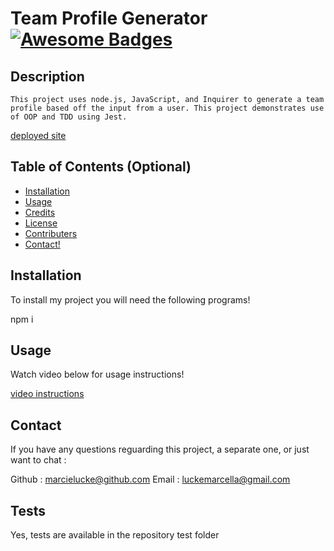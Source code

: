 # Team Profile Generator   [![Awesome Badges](https://img.shields.io/badge/badges-awesome-green.svg)](https://github.com/Naereen/badges)


## Description

    This project uses node.js, JavaScript, and Inquirer to generate a team profile based off the input from a user. This project demonstrates use of OOP and TDD using Jest.

[deployed site](https://marcielucke.github.io/team-profile-generator/)
    


## Table of Contents (Optional)



- [Installation](#installation)
- [Usage](#usage)
- [Credits](#credits)
- [License](#license)
- [Contributers](#contributors)
- [Contact!](#Contact)

## Installation

To install my project you will need the following programs! 

 npm i

## Usage

Watch video below for usage instructions!

[video instructions](https://drive.google.com/file/d/1ZZD85bVY5Gng7T3JTUzP3k9eHtB9ezGf/view)

 


## Contact

If you have any questions reguarding this project, a separate one, or just want to chat :

Github : marcielucke@github.com
Email : luckemarcella@gmail.com

## Tests

 Yes, tests are available in the repository test folder


